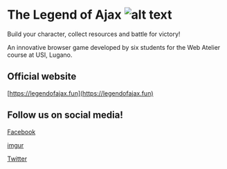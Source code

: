 # The Legend of Ajax ![alt text](https://raw.githubusercontent.com/USI-WA-final-project/WA-game-group/master/public/img/favicon-16x16.png "The Legend of Ajax")

Build your character, collect resources and battle for victory!

An innovative browser game developed by six students for the Web Atelier course at USI, Lugano.

## Official website

[https://legendofajax.fun](https://legendofajax.fun)

## Follow us on social media!

[Facebook](https://www.facebook.com/thelegendofajax/)

[imgur](https://imgur.com/user/thelegendofajax/posts)

[Twitter](https://twitter.com/legendofajax)